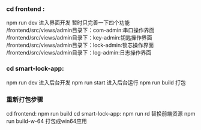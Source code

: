 ### cd frontend :
npm run dev  进入界面开发
暂时只完善一下四个功能
/frontend/src/views/admin目录下：com-admin:串口操作界面
/frontend/src/views/admin目录下：key-admin:钥匙操作界面   
/frontend/src/views/admin目录下：lock-admin:锁芯操作界面
/frontend/src/views/admin目录下：log-admin:日志操作界面
### cd smart-lock-app: 
npm run dev  进入后台开发
npm run start  进入后台运行
npm run build  打包
### 重新打包步骤
cd frontend:
npm run build
cd smart-lock-app:
npm run rd 替换前端资源
npm run build-w-64 打包成win64应用
